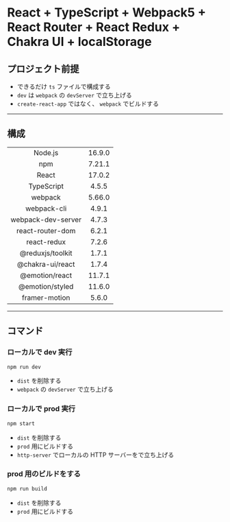 # React + TypeScript + Webpack5 + React Router + React Redux + Chakra UI + localStorage

## プロジェクト前提

- できるだけ `ts` ファイルで構成する
- `dev` は `webpack` の `devServer` で立ち上げる
- `create-react-app` ではなく、 `webpack` でビルドする

---

## 構成

|                    |        |
| :----------------: | :----: |
|      Node.js       | 16.9.0 |
|        npm         | 7.21.1 |
|       React        | 17.0.2 |
|     TypeScript     | 4.5.5  |
|      webpack       | 5.66.0 |
|    webpack-cli     | 4.9.1  |
| webpack-dev-server | 4.7.3  |
|  react-router-dom  | 6.2.1  |
|    react-redux     | 7.2.6  |
|  @reduxjs/toolkit  | 1.7.1  |
|  @chakra-ui/react  | 1.7.4  |
|   @emotion/react   | 11.7.1 |
|  @emotion/styled   | 11.6.0 |
|   framer-motion    | 5.6.0  |

---

## コマンド

### ローカルで dev 実行

```bash
npm run dev
```

- `dist` を削除する
- `webpack` の `devServer` で立ち上げる

### ローカルで prod 実行

```bash
npm start
```

- `dist` を削除する
- `prod` 用にビルドする
- `http-server` でローカルの HTTP サーバーをで立ち上げる

### prod 用のビルドをする

```bash
npm run build
```

- `dist` を削除する
- `prod` 用にビルドする
